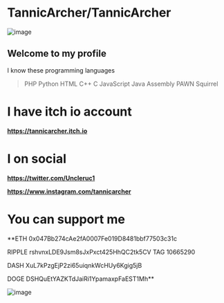 # TannicArcher/TannicArcher

        
![image](https://github.com/TannicArcher/TannicArcher/assets/113786861/c37215da-d92e-4636-a517-17578d5c24bb)

## **Welcome to my profile**
I know these programming languages
>PHP
Python
HTML
C++
C
JavaScript
Java
Assembly
PAWN
Squirrel

# I have itch io account
**https://tannicarcher.itch.io**

# I on social
**https://twitter.com/Uncleruc1**

**https://www.instagram.com/tannicarcher**
# You can support me 
**ETH 0x047Bb274cAe2fA0007Fe019D8481bbf77503c31c

RIPPLE rshvnxLDE9Jsm8sJxPxct425HhQC2tk5CV TAG 10665290

DASH XuL7kPzgEjP2zi65uiqnkWcHUy6Kgig5jB

DOGE DSHQuEtYAZKTdJaiRi1YpamaxpFaEST1Mh**

![image](https://github.com/TannicArcher/TannicArcher/assets/113786861/0f4ee526-413d-4aa3-b0f6-05bfbfc93f65)

